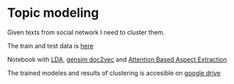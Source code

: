 # Topic modeling

Given texts from social network I need to cluster them.

The train and test data is [here](https://yadi.sk/d/pgTXMnUgHi-ROA)

Notebook with [LDA](LDA.ipynb), [gensim doc2vec](Doc2Vec.ipynb) and [Attention Based Aspect Extraction](ABAE.ipynb)

The trained modeles and results of clustering is accesible on [google drive](https://drive.google.com/drive/folders/1zqjfVnM9NDCwhXH_eVQRMRqSqve_a9kY?usp=sharing)